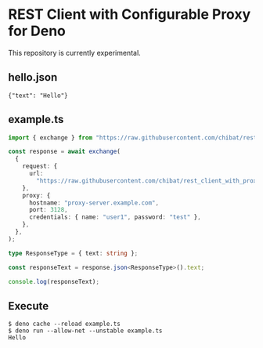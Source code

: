 # REST Client with Configurable Proxy for Deno

This repository is currently experimental.

## hello.json

```
{"text": "Hello"}
```

## example.ts

```typescript
import { exchange } from "https://raw.githubusercontent.com/chibat/rest_client_with_proxy/master/rest_client.ts";

const response = await exchange(
  {
    request: {
      url:
        "https://raw.githubusercontent.com/chibat/rest_client_with_proxy/master/test/hello.json",
    },
    proxy: {
      hostname: "proxy-server.example.com",
      port: 3128,
      credentials: { name: "user1", password: "test" },
    },
  },
);

type ResponseType = { text: string };

const responseText = response.json<ResponseType>().text;

console.log(responseText);
```

## Execute

```
$ deno cache --reload example.ts
$ deno run --allow-net --unstable example.ts
Hello
```

